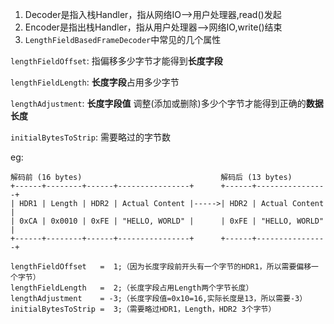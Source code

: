 1. Decoder是指入栈Handler，指从网络IO-->用户处理器,read()发起
2. Encoder是指出栈Handler，指从用户处理器-->网络IO,write()结束
3. `LengthFieldBasedFrameDecoder`中常见的几个属性

`lengthFieldOffset`: 指偏移多少字节才能得到**长度字段**

`lengthFieldLength`: **长度字段**占用多少字节

`lengthAdjustment`:  **长度字段值** 调整(添加或删除)多少个字节才能得到正确的**数据长度**

`initialBytesToStrip`:  需要略过的字节数


eg:
```
解码前 (16 bytes)                               解码后 (13 bytes)
+------+--------+------+----------------+      +------+----------------+
| HDR1 | Length | HDR2 | Actual Content |----->| HDR2 | Actual Content |
| 0xCA | 0x0010 | 0xFE | "HELLO, WORLD" |      | 0xFE | "HELLO, WORLD" |
+------+--------+------+----------------+      +------+----------------+
```

    lengthFieldOffset   =  1;（因为长度字段前开头有一个字节的HDR1，所以需要偏移一个字节）
    lengthFieldLength   =  2;（长度字段占用Length两个字节长度）
    lengthAdjustment    = -3;（长度字段值=0x10=16,实际长度是13，所以需要-3）
    initialBytesToStrip =  3;（需要略过HDR1，Length，HDR2 3个字节）